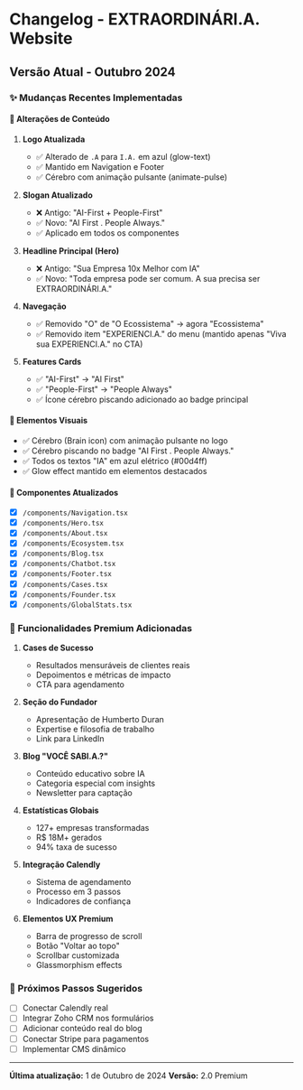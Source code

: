 # Changelog - EXTRAORDINÁRI.A. Website

## Versão Atual - Outubro 2024

### ✨ Mudanças Recentes Implementadas

#### 📝 Alterações de Conteúdo

1. **Logo Atualizada**
   - ✅ Alterado de `.A` para `I.A.` em azul (glow-text)
   - ✅ Mantido em Navigation e Footer
   - ✅ Cérebro com animação pulsante (animate-pulse)

2. **Slogan Atualizado**
   - ❌ Antigo: "AI-First + People-First"
   - ✅ Novo: "AI First . People Always."
   - ✅ Aplicado em todos os componentes

3. **Headline Principal (Hero)**
   - ❌ Antigo: "Sua Empresa 10x Melhor com IA"
   - ✅ Novo: "Toda empresa pode ser comum. A sua precisa ser EXTRAORDINÁRI.A."

4. **Navegação**
   - ✅ Removido "O" de "O Ecossistema" → agora "Ecossistema"
   - ✅ Removido item "EXPERIENCI.A." do menu (mantido apenas "Viva sua EXPERIENCI.A." no CTA)

5. **Features Cards**
   - ✅ "AI-First" → "AI First"
   - ✅ "People-First" → "People Always"
   - ✅ Ícone cérebro piscando adicionado ao badge principal

#### 🎨 Elementos Visuais

- ✅ Cérebro (Brain icon) com animação pulsante no logo
- ✅ Cérebro piscando no badge "AI First . People Always."
- ✅ Todos os textos "IA" em azul elétrico (#00d4ff)
- ✅ Glow effect mantido em elementos destacados

#### 📍 Componentes Atualizados

- [x] `/components/Navigation.tsx`
- [x] `/components/Hero.tsx`
- [x] `/components/About.tsx`
- [x] `/components/Ecosystem.tsx`
- [x] `/components/Blog.tsx`
- [x] `/components/Chatbot.tsx`
- [x] `/components/Footer.tsx`
- [x] `/components/Cases.tsx`
- [x] `/components/Founder.tsx`
- [x] `/components/GlobalStats.tsx`

### 🚀 Funcionalidades Premium Adicionadas

1. **Cases de Sucesso**
   - Resultados mensuráveis de clientes reais
   - Depoimentos e métricas de impacto
   - CTA para agendamento

2. **Seção do Fundador**
   - Apresentação de Humberto Duran
   - Expertise e filosofia de trabalho
   - Link para LinkedIn

3. **Blog "VOCÊ SABI.A.?"**
   - Conteúdo educativo sobre IA
   - Categoria especial com insights
   - Newsletter para captação

4. **Estatísticas Globais**
   - 127+ empresas transformadas
   - R$ 18M+ gerados
   - 94% taxa de sucesso

5. **Integração Calendly**
   - Sistema de agendamento
   - Processo em 3 passos
   - Indicadores de confiança

6. **Elementos UX Premium**
   - Barra de progresso de scroll
   - Botão "Voltar ao topo"
   - Scrollbar customizada
   - Glassmorphism effects

### 🎯 Próximos Passos Sugeridos

- [ ] Conectar Calendly real
- [ ] Integrar Zoho CRM nos formulários
- [ ] Adicionar conteúdo real do blog
- [ ] Conectar Stripe para pagamentos
- [ ] Implementar CMS dinâmico

---

**Última atualização:** 1 de Outubro de 2024
**Versão:** 2.0 Premium
